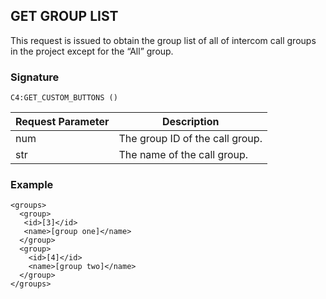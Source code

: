 ## GET GROUP LIST

This request is issued to obtain the group list of all of intercom call groups in the project except for the “All” group. 


### Signature

`C4:GET_CUSTOM_BUTTONS ()`


| Request Parameter | Description |
| --- | --- |
| num | The group ID of the call group. |
| str | The name of the call group.


### Example

```
<groups>
  <group>
   <id>[3]</id>
   <name>[group one]</name>
  </group>
  <group>
    <id>[4]</id>
    <name>[group two]</name>
  </group>
</groups>
```

